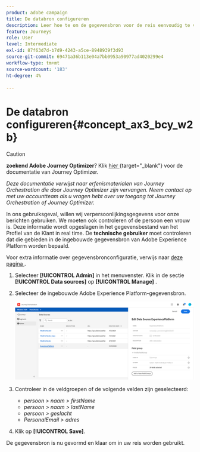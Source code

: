 ```yaml
---
product: adobe campaign
title: De databron configureren
description: Leer hoe te om de gegevensbron voor de reis eenvoudig te vormen gebruiksgeval
feature: Journeys
role: User
level: Intermediate
exl-id: 87f63d7d-b7d9-4243-a5ce-8948939f3d93
source-git-commit: 69471a36b113e04a7bb0953a90977ad4020299e4
workflow-type: tm+mt
source-wordcount: '183'
ht-degree: 4%

---
```


# De databron configureren{#concept_ax3_bcy_w2b}


>[!CAUTION]
>
>**zoekend Adobe Journey Optimizer**? Klik [ hier ](https://experienceleague.adobe.com/en/docs/journey-optimizer/using/ajo-home){target="_blank"} voor de documentatie van Journey Optimizer.
>
>
>_Deze documentatie verwijst naar erfenismaterialen van Journey Orchestration die door Journey Optimizer zijn vervangen. Neem contact op met uw accountteam als u vragen hebt over uw toegang tot Journey Orchestration of Journey Optimizer._


In ons gebruiksgeval, willen wij verpersoonlijkingsgegevens voor onze berichten gebruiken. We moeten ook controleren of de persoon een vrouw is. Deze informatie wordt opgeslagen in het gegevensbestand van het Profiel van de Klant in real time. De **technische gebruiker** moet controleren dat die gebieden in de ingebouwde gegevensbron van Adobe Experience Platform worden bepaald.

Voor extra informatie over gegevensbronconfiguratie, verwijs naar [ deze pagina ](../datasource/about-data-sources.md).

1. Selecteer **[!UICONTROL Admin]** in het menuvenster. Klik in de sectie **[!UICONTROL Data sources]** op **[!UICONTROL Manage]** .
1. Selecteer de ingebouwde Adobe Experience Platform-gegevensbron.

   ![](../assets/journey23.png)

1. Controleer in de veldgroepen of de volgende velden zijn geselecteerd:

   * _persoon > naam > firstName_
   * _persoon > naam > lastName_
   * _persoon > geslacht_
   * _PersonalEmail > adres_

1. Klik op **[!UICONTROL Save]**.

De gegevensbron is nu gevormd en klaar om in uw reis worden gebruikt.
